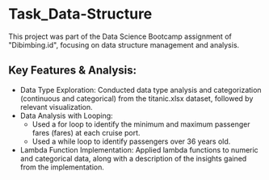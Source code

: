 # Task_Data-Structure
This project was part of the Data Science Bootcamp assignment of "Dibimbing.id", focusing on data structure management and analysis.

## Key Features & Analysis:

- Data Type Exploration: Conducted data type analysis and categorization (continuous and categorical) from the titanic.xlsx dataset, followed by relevant visualization.
- Data Analysis with Looping:
    - Used a for loop to identify the minimum and maximum passenger fares (fares) at each cruise port.
    - Used a while loop to identify passengers over 36 years old.
- Lambda Function Implementation: Applied lambda functions to numeric and categorical data, along with a description of the insights gained from the implementation.
